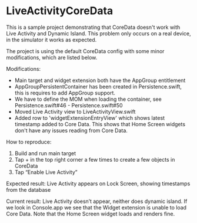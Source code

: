 # LiveActivityCoreData

This is a sample project demonstrating that CoreData doesn't work with Live Activity and Dynamic Island. This problem only occurs on a real device, in the simulator it works as expected.

The project is using the default CoreData config with some minor modifications, which are listed below.

Modifications:
- Main target and widget extension both have the AppGroup entitlement
- AppGroupPersistentContainer has been created in Persistence.swift, this is requires to add AppGroup support.
- We have to define the MOM when loading the container, see Persistence.swift#46 - Persistence.swift#50
- Moved Live Activity view to LiveActivityView.swift
- Added row to 'widgetExtensionEntryView' which shows latest timestamp added to Core Data. This shows that Home Screen widgets don't have any issues reading from Core Data.

How to reproduce:
1. Build and run main target
2. Tap + in the top right corner a few times to create a few objects in CoreData
3. Tap “Enable Live Activity”

Expected result:
Live Activity appears on Lock Screen, showing timestamps from the database

Current result:
Live Activity doesn’t appear, neither does dynamic island. If we look in Console.app we see that the Widget extension is unable to load Core Data. Note that the Home Screen widget loads and renders fine.
